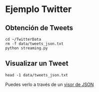 # Ejemplo Twitter


## Obtención de Tweets

```
cd ~/TwitterData
rm -f data/tweets_json.txt
python streaming.py
```

## Visualizar un Tweet

```
head -1 data/tweets_json.txt
```

Puedes verlo a través de un [visor de JSON](https://jsonformatter.curiousconcept.com/) 




